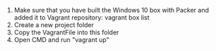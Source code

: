 1. Make sure that you have built the Windows 10 box with Packer and added it to Vagrant repository:
vagrant box list
2. Create a new project folder
3. Copy the VagrantFile into this folder
4. Open CMD and run "vagrant up"
